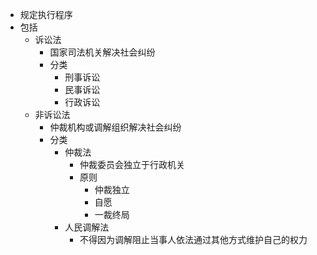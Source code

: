 - 规定执行程序
- 包括
	- 诉讼法
		- 国家司法机关解决社会纠纷
		- 分类
			- 刑事诉讼
			- 民事诉讼
			- 行政诉讼
	- 非诉讼法
		- 仲裁机构或调解组织解决社会纠纷
		- 分类
			- 仲裁法
				- 仲裁委员会独立于行政机关
				- 原则
					- 仲裁独立
					- 自愿
					- 一裁终局
			- 人民调解法
				- 不得因为调解阻止当事人依法通过其他方式维护自己的权力